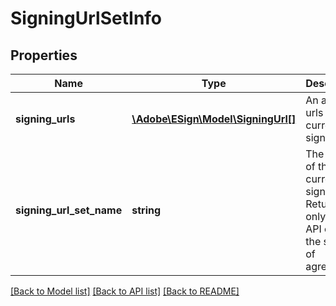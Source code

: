 # SigningUrlSetInfo

## Properties
Name | Type | Description | Notes
------------ | ------------- | ------------- | -------------
**signing_urls** | [**\Adobe\ESign\\Model\SigningUrl[]**](SigningUrl.md) | An array of urls for current signer set. | [optional] 
**signing_url_set_name** | **string** | The name of the current signer set. Returned only, if the API caller is the sender of agreement | [optional] 

[[Back to Model list]](../README.md#documentation-for-models) [[Back to API list]](../README.md#documentation-for-api-endpoints) [[Back to README]](../README.md)


